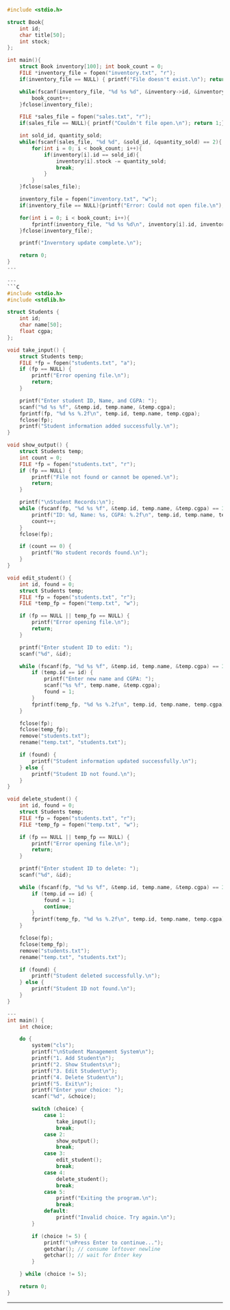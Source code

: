 ```C
#include <stdio.h>

struct Book{
    int id;
    char title[50];
    int stock;
};

int main(){
    struct Book inventory[100]; int book_count = 0;
    FILE *inventory_file = fopen("inventory.txt", "r");
    if(inventory_file == NULL) { printf("File doesn't exist.\n"); return 1;}

    while(fscanf(inventory_file, "%d %s %d", &inventory->id, &inventory->title, &inventory->stock) == 3){
        book_count++;
    }fclose(inventory_file);

    FILE *sales_file = fopen("sales.txt", "r");
    if(sales_file == NULL){ printf("Couldn't file open.\n"); return 1;}

    int sold_id, quantity_sold;
    while(fscanf(sales_file, "%d %d", &sold_id, &quantity_sold) == 2){
        for(int i = 0; i < book_count; i++){
            if(inventory[i].id == sold_id){
                inventory[i].stock -= quantity_sold;
                break;
            }
        }
    }fclose(sales_file);

    inventory_file = fopen("inventory.txt", "w");
    if(inventory_file == NULL){printf("Error: Could not open file.\n"); return 1;}

    for(int i = 0; i < book_count; i++){
        fprintf(inventory_file, "%d %s %d\n", inventory[i].id, inventory[i].title, inventory[i].stock);
    }fclose(inventory_file);

    printf("Inverntory update complete.\n");

    return 0;
}
---

---
```C
#include <stdio.h>
#include <stdlib.h>

struct Students {
    int id;
    char name[50];
    float cgpa;
};

void take_input() {
    struct Students temp;
    FILE *fp = fopen("students.txt", "a");
    if (fp == NULL) {
        printf("Error opening file.\n");
        return;
    }

    printf("Enter student ID, Name, and CGPA: ");
    scanf("%d %s %f", &temp.id, temp.name, &temp.cgpa);
    fprintf(fp, "%d %s %.2f\n", temp.id, temp.name, temp.cgpa);
    fclose(fp);
    printf("Student information added successfully.\n");
}

void show_output() {
    struct Students temp;
    int count = 0;
    FILE *fp = fopen("students.txt", "r");
    if (fp == NULL) {
        printf("File not found or cannot be opened.\n");
        return;
    }

    printf("\nStudent Records:\n");
    while (fscanf(fp, "%d %s %f", &temp.id, temp.name, &temp.cgpa) == 3) {
        printf("ID: %d, Name: %s, CGPA: %.2f\n", temp.id, temp.name, temp.cgpa);
        count++;
    }
    fclose(fp);

    if (count == 0) {
        printf("No student records found.\n");
    }
}

void edit_student() {
    int id, found = 0;
    struct Students temp;
    FILE *fp = fopen("students.txt", "r");
    FILE *temp_fp = fopen("temp.txt", "w");

    if (fp == NULL || temp_fp == NULL) {
        printf("Error opening file.\n");
        return;
    }

    printf("Enter student ID to edit: ");
    scanf("%d", &id);

    while (fscanf(fp, "%d %s %f", &temp.id, temp.name, &temp.cgpa) == 3) {
        if (temp.id == id) {
            printf("Enter new name and CGPA: ");
            scanf("%s %f", temp.name, &temp.cgpa);
            found = 1;
        }
        fprintf(temp_fp, "%d %s %.2f\n", temp.id, temp.name, temp.cgpa);
    }

    fclose(fp);
    fclose(temp_fp);
    remove("students.txt");
    rename("temp.txt", "students.txt");

    if (found) {
        printf("Student information updated successfully.\n");
    } else {
        printf("Student ID not found.\n");
    }
}

void delete_student() {
    int id, found = 0;
    struct Students temp;
    FILE *fp = fopen("students.txt", "r");
    FILE *temp_fp = fopen("temp.txt", "w");

    if (fp == NULL || temp_fp == NULL) {
        printf("Error opening file.\n");
        return;
    }

    printf("Enter student ID to delete: ");
    scanf("%d", &id);

    while (fscanf(fp, "%d %s %f", &temp.id, temp.name, &temp.cgpa) == 3) {
        if (temp.id == id) {
            found = 1;
            continue;
        }
        fprintf(temp_fp, "%d %s %.2f\n", temp.id, temp.name, temp.cgpa);
    }

    fclose(fp);
    fclose(temp_fp);
    remove("students.txt");
    rename("temp.txt", "students.txt");

    if (found) {
        printf("Student deleted successfully.\n");
    } else {
        printf("Student ID not found.\n");
    }
}

---
int main() {
    int choice;

    do {
        system("cls");
        printf("\nStudent Management System\n");
        printf("1. Add Student\n");
        printf("2. Show Students\n");
        printf("3. Edit Student\n");
        printf("4. Delete Student\n");
        printf("5. Exit\n");
        printf("Enter your choice: ");
        scanf("%d", &choice);

        switch (choice) {
            case 1:
                take_input();
                break;
            case 2:
                show_output();
                break;
            case 3:
                edit_student();
                break;
            case 4:
                delete_student();
                break;
            case 5:
                printf("Exiting the program.\n");
                break;
            default:
                printf("Invalid choice. Try again.\n");
        }

        if (choice != 5) {
            printf("\nPress Enter to continue...");
            getchar(); // consume leftover newline
            getchar(); // wait for Enter key
        }

    } while (choice != 5);

    return 0;
}
```
---

